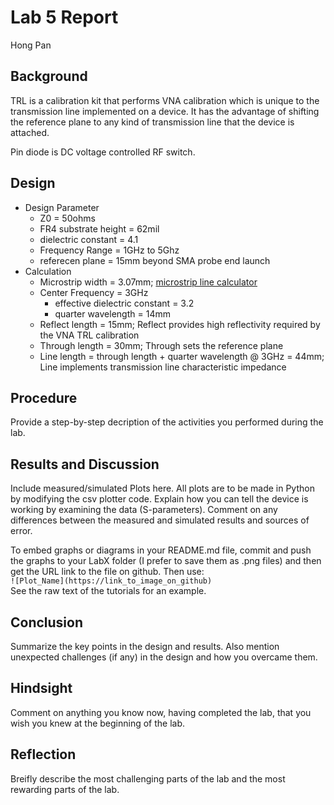 # Lab 5 Report
Hong Pan

## Background
TRL is a calibration kit that performs VNA calibration which is unique to the transmission line implemented on a device.
It has the advantage of shifting the reference plane to any kind of transmission line that the device is attached.

Pin diode is DC voltage controlled RF switch.

## Design  
   + Design Parameter 
     + Z0 = 50ohms 
     + FR4 substrate height = 62mil
     + dielectric constant = 4.1
     + Frequency Range = 1GHz to 5Ghz
     + referecen plane = 15mm beyond SMA probe end launch
   + Calculation
     + Microstrip width = 3.07mm; [microstrip line calculator](http://www1.sphere.ne.jp/i-lab/ilab/tool/ms_line_e.htm)
     + Center Frequency = 3GHz
       + effective dielectric constant = 3.2
       + quarter wavelength = 14mm
     + Reflect length = 15mm; Reflect provides high reflectivity required by the VNA TRL calibration
     + Through length = 30mm; Through sets the reference plane
     + Line length = through length + quarter wavelength @ 3GHz = 44mm; Line implements transmission line characteristic impedance
     
## Procedure
Provide a step-by-step decription of the activities you performed during the lab.

## Results and Discussion
Include measured/simulated Plots here. All plots are to be made in Python by modifying the csv plotter code. Explain how you can tell the device is working by examining the data (S-parameters). Comment on any differences between the measured and simulated results and sources of error.

To embed graphs or diagrams in your README.md file, commit and push the graphs to your LabX folder (I prefer to save them as .png files) and then get the URL link to the file on github. Then use: <br>
`![Plot_Name](https://link_to_image_on_github)` <br>
See the raw text of the tutorials for an example.

## Conclusion
Summarize the key points in the design and results. Also mention unexpected challenges (if any) in the design and how you overcame them. 

## Hindsight
Comment on anything you know now, having completed the lab, that you wish you knew at the beginning of the lab.

## Reflection
Breifly describe the most challenging parts of the lab and the most rewarding parts of the lab.
